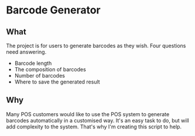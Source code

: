 # Barcode Generator

## What
The project is for users to generate barcodes as they wish. Four questions need answering.
+ Barcode length
+ The composition of barcodes
+ Number of barcodes
+ Where to save the generated result

## Why
Many POS customers would like to use the POS system to generate barcodes automatically in a customised way. It's an easy task to do, but will add complexity to the system. That's why I'm creating this script to help.